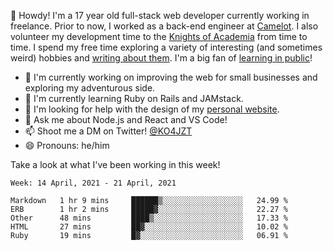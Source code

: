 👋 Howdy! I'm a 17 year old full-stack web developer currently working in freelance. Prior to now, I worked as a back-end engineer at [Camelot](https://camelot.fm). I also volunteer my development time to the [Knights of Academia](https://knightsofacademia.org) from time to time. I spend my free time exploring a variety of interesting (and sometimes weird) hobbies and [writing about them](https://ko4jzt.tech). I'm a big fan of [learning in public](https://github.com/ko4jzt/digital-garden)!

* 🔭 I'm currently working on improving the web for small businesses and exploring my adventurous side.
* 🌱 I'm currently learning Ruby on Rails and JAMstack.
* 🤔 I'm looking for help with the design of my [personal website](https://ko4jzt.tech).
* 💬 Ask me about Node.js and React and VS Code!
* 📫 Shoot me a DM on Twitter! [@KO4JZT](https://twitter.com/ko4jzt)
* 😄 Pronouns: he/him

Take a look at what I've been working in this week!

<!--START_SECTION:waka-->
```text
Week: 14 April, 2021 - 21 April, 2021

Markdown   1 hr 9 mins     ██████▒░░░░░░░░░░░░░░░░░░   24.99 % 
ERB        1 hr 2 mins     █████▓░░░░░░░░░░░░░░░░░░░   22.27 % 
Other      48 mins         ████▒░░░░░░░░░░░░░░░░░░░░   17.33 % 
HTML       27 mins         ██▓░░░░░░░░░░░░░░░░░░░░░░   10.02 % 
Ruby       19 mins         █▓░░░░░░░░░░░░░░░░░░░░░░░   06.91 % 
```
<!--END_SECTION:waka-->
